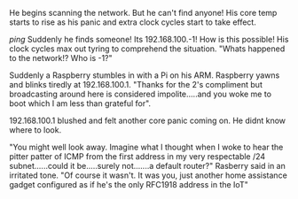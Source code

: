 He begins scanning the network. But he can't find anyone!
His core temp starts to rise as his panic and extra clock cycles start to take effect.

*ping* Suddenly he finds someone! Its 192.168.100.-1!
How is this possible!
His clock cycles max out tyring to comprehend the situation.
"Whats happened to the network!? Who is -1?" 

Suddenly a Raspberry stumbles in with a Pi on his ARM. Raspberry yawns and blinks tiredly at 192.168.100.1. "Thanks for the 2's compliment but broadcasting around here is considered impolite.....and you woke me to boot which I am less than grateful for".

192.168.100.1 blushed and felt another core panic coming on. He didnt know where to look.

"You might well look away. Imagine what I thought when I woke to hear the pitter patter of ICMP from the first address in my very respectable /24 subnet......could it be.....surely not.......a default router?" Rasberry said in an irritated tone. "Of course it wasn't. It was you, just another home assistance gadget configured as if he's the only RFC1918 address in the IoT"

